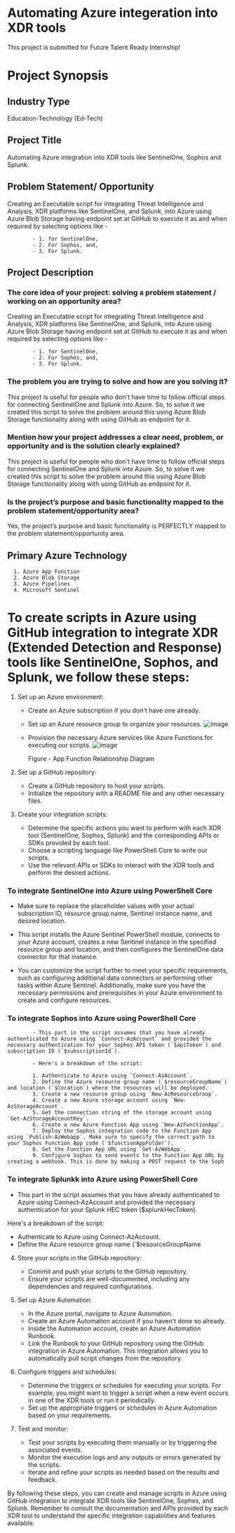 # Automating Azure integeration into XDR tools

This project is submitted for Future Talent Ready Internship!

# Project Synopsis

## Industry Type
Education-Technology (Ed-Tech)

## Project Title
Automating Azure integration into XDR tools like SentinelOne, Sophos and Splunk.

## Problem Statement/ Opportunity
Creating an Executable script for integrating Threat Intelligence and Analysis, XDR platforms like SentinelOne, and Splunk, into Azure using Azure Blob Storage having endpoint set at GitHub to execute it as and when required by selecting options like - 

            - 1. for SentinelOne, 
            - 2. For Sophos, and, 
            - 3. For Splunk.

## Project Description
### The core idea of your project: solving a problem statement / working on an opportunity area?
Creating an Executable script for integrating Threat Intelligence and Analysis, XDR platforms like SentinelOne, and Splunk, into Azure using Azure Blob Storage having endpoint set at GitHub to execute it as and when required by selecting options like -

            - 1. for SentinelOne, 
            - 2. For Sophos, and, 
            - 3. For Splunk.

### The problem you are trying to solve and how are you solving it?
This project is useful for people who don't have time to follow official steps for connecting SentinelOne and Splunk into Azure. So, to solve it we created this script to solve the problem around this using Azure Blob Storage functionality along with using GitHub as endpoint for it.

### Mention how your project addresses a clear need, problem, or opportunity and is the solution clearly explained?
This project is useful for people who don't have time to follow official steps for connecting SentinelOne and Splunk into Azure. So, to solve it we created this script to solve the problem around this using Azure Blob Storage functionality along with using GitHub as endpoint for it.

### Is the project’s purpose and basic functionality mapped to the problem statement/opportunity area?
Yes, the project’s purpose and basic functionality is PERFECTLY mapped to the problem statement/opportunity area.

## Primary Azure Technology
      1. Azure App Function
      2. Azure Blob Storage
      3. Azure Pipelines
      4. Microsoft Sentinel

# To create scripts in Azure using GitHub integration to integrate XDR (Extended Detection and Response) tools like SentinelOne, Sophos, and Splunk, we follow these steps:

1. Set up an Azure environment:
   - Create an Azure subscription if you don't have one already.
   - Set up an Azure resource group to organize your resources.
     ![image](https://github.com/aliasgarabidsabunwala/automateazurexdr/assets/67218125/54e3454c-9f4a-4bd2-9a7e-fde7ae48efbf)
   - Provision the necessary Azure services like Azure Functions for executing our scripts.
     ![image](https://github.com/aliasgarabidsabunwala/automateazurexdr/assets/67218125/0e330f30-9d5f-461b-97d4-d602d9e172af)

     Figure - App Function Relationship Diagram


2. Set up a GitHub repository:
   - Create a GitHub repository to host your scripts.
   - Initialize the repository with a README file and any other necessary files.

3. Create your integration scripts:
   - Determine the specific actions you want to perform with each XDR tool (SentinelOne, Sophos, Splunk) and the corresponding APIs or SDKs provided by each tool.
   - Choose a scripting language like PowerShell Core to write our scripts.
   - Use the relevant APIs or SDKs to interact with the XDR tools and perform the desired actions.

### To integrate SentinelOne into Azure using PowerShell Core
   -  Make sure to replace the placeholder values with your actual subscription ID, resource group name, Sentinel instance name, and desired location.

- This script installs the Azure Sentinel PowerShell module, connects to your Azure account, creates a new Sentinel instance in the specified resource group and location, and then configures the SentinelOne data connector for that instance.

- You can customize the script further to meet your specific requirements, such as configuring additional data connectors or performing other tasks within Azure Sentinel. Additionally, make sure you have the necessary permissions and prerequisites in your Azure environment to create and configure resources.

### To integrate Sophos into Azure using PowerShell Core
            - This part in the script assumes that you have already authenticated to Azure using `Connect-AzAccount` and provided the necessary authentication for your Sophos API token (`$apiToken`) and subscription ID (`$subscriptionId`).
            
            - Here's a breakdown of the script:
            
            1. Authenticate to Azure using `Connect-AzAccount`.
            2. Define the Azure resource group name (`$resourceGroupName`) and location (`$location`) where the resources will be deployed.
            3. Create a new resource group using `New-AzResourceGroup`.
            4. Create a new Azure storage account using `New-AzStorageAccount`.
            5. Get the connection string of the storage account using `Get-AzStorageAccountKey`.
            6. Create a new Azure Function App using `New-AzFunctionApp`.
            7. Deploy the Sophos integration code to the Function App using `Publish-AzWebapp`. Make sure to specify the correct path to your Sophos Function App code (`$functionAppFolder`).
            8. Get the Function App URL using `Get-AzWebApp`.
            9. Configure Sophos to send events to the Function App URL by creating a webhook. This is done by making a POST request to the Soph

### To integrate Splunkk into Azure using PowerShell Core
   -  This part in the script assumes that you have already authenticated to Azure using Connect-AzAccount and provided the necessary authentication for your Splunk HEC token ($splunkHecToken).

Here's a breakdown of the script:

- Authenticate to Azure using Connect-AzAccount.
- Define the Azure resource group name (`$resourceGroupName

4. Store your scripts in the GitHub repository:
   - Commit and push your scripts to the GitHub repository.
   - Ensure your scripts are well-documented, including any dependencies and required configurations.

5. Set up Azure Automation:
   - In the Azure portal, navigate to Azure Automation.
   - Create an Azure Automation account if you haven't done so already.
   - Inside the Automation account, create an Azure Automation Runbook.
   - Link the Runbook to your GitHub repository using the GitHub integration in Azure Automation. This integration allows you to automatically pull script changes from the repository.

6. Configure triggers and schedules:
   - Determine the triggers or schedules for executing your scripts. For example, you might want to trigger a script when a new event occurs in one of the XDR tools or run it periodically.
   - Set up the appropriate triggers or schedules in Azure Automation based on your requirements.

7. Test and monitor:
   - Test your scripts by executing them manually or by triggering the associated events.
   - Monitor the execution logs and any outputs or errors generated by the scripts.
   - Iterate and refine your scripts as needed based on the results and feedback.

By following these steps, you can create and manage scripts in Azure using GitHub integration to integrate XDR tools like SentinelOne, Sophos, and Splunk. Remember to consult the documentation and APIs provided by each XDR tool to understand the specific integration capabilities and features available.
